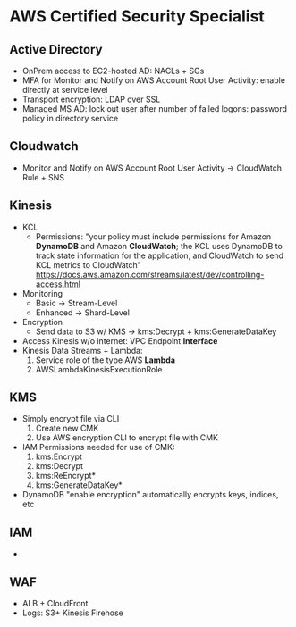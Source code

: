 # AWS Certified Security Specialist



## Active Directory

- OnPrem access to EC2-hosted AD: NACLs + SGs
- MFA for Monitor and Notify on AWS Account Root User Activity: enable directly at service level
- Transport encryption: LDAP over SSL
- Managed MS AD: lock out user after number of failed logons: password policy in directory service


## Cloudwatch

-  Monitor and Notify on AWS Account Root User Activity -> CloudWatch Rule + SNS


## Kinesis

- KCL 
  - Permissions: "your
    policy must include permissions for Amazon **DynamoDB** and Amazon **CloudWatch**; the KCL
    uses DynamoDB to
    track state information for the application, and CloudWatch to send KCL metrics to
    CloudWatch" https://docs.aws.amazon.com/streams/latest/dev/controlling-access.html
- Monitoring
  - Basic -> Stream-Level
  - Enhanced -> Shard-Level
- Encryption
  - Send data to S3 w/ KMS -> kms:Decrypt + kms:GenerateDataKey
- Access Kinesis w/o internet: VPC Endpoint **Interface**
- Kinesis Data Streams + Lambda: 
  1. Service role of the type AWS **Lambda**
  2. AWSLambdaKinesisExecutionRole


## KMS

- Simply encrypt file via CLI
  1. Create new CMK
  2. Use AWS encryption CLI to encrypt file with CMK
- IAM Permissions needed for use of CMK:
  1. kms:Encrypt
  2. kms:Decrypt
  3. kms:ReEncrypt*
  4. kms:GenerateDataKey*
- DynamoDB "enable encryption" automatically encrypts keys, indices, etc


## IAM

- 


## WAF

- ALB + CloudFront
- Logs: S3+ Kinesis Firehose



